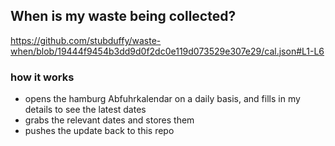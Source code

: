 ## When is my waste being collected?
  https://github.com/stubduffy/waste-when/blob/19444f9454b3dd9d0f2dc0e119d073529e307e29/cal.json#L1-L6
  
  ### how it works
  - opens the hamburg Abfuhrkalendar on a daily basis, and fills in my details to see the latest dates
  - grabs the relevant dates and stores them
  - pushes the update back to this repo
  
